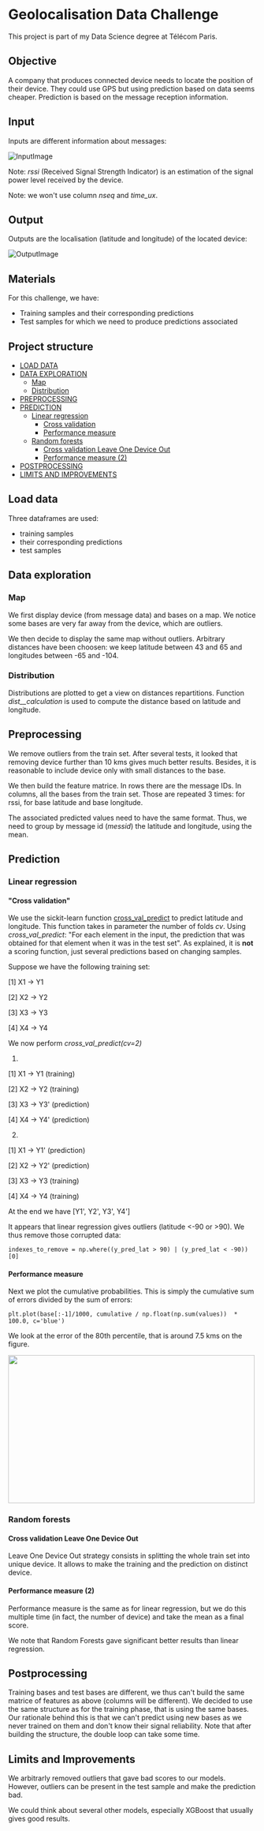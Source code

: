 # Geolocalisation Data Challenge

This project is part of my Data Science degree at Télécom Paris.

## Objective

A company that produces connected device needs to locate the position of their device. They could use GPS but using prediction based on data seems cheaper.
Prediction is based on the message reception information.

## Input

Inputs are different information about messages:

![InputImage](https://github.com/savoga/various_projects/blob/master/device-geolocalisation/img/Inputs.png)

Note: _rssi_ (Received Signal Strength Indicator) is an estimation of the signal power level received by the device.

Note: we won't use column _nseq_ and _time_ux_.

## Output

Outputs are the localisation (latitude and longitude) of the located device:

![OutputImage](https://github.com/savoga/various_projects/blob/master/device-geolocalisation/img/output.png)

## Materials

For this challenge, we have:
- Training samples and their corresponding predictions
- Test samples for which we need to produce predictions associated

## Project structure
<!-- TOC -->
- [LOAD DATA](#load-data)
- [DATA EXPLORATION](#data-exploration)
   - [Map](#map)
   - [Distribution](#distribution)
- [PREPROCESSING](#preprocessing)
- [PREDICTION](#prediction)
   - [Linear regression](#linear-regression)
      - [Cross validation](#cross-validation)
      - [Performance measure](#performance-measure)
   - [Random forests](#random-forests)
      - [Cross validation Leave One Device Out](#cross-validation-leave-one-device-out)	
      - [Performance measure (2)](#performance-measure-(2))
- [POSTPROCESSING](#postprocessing)
- [LIMITS AND IMPROVEMENTS](#limits-and-improvements)
<!-- /TOC -->

## Load data

Three dataframes are used:
- training samples
- their corresponding predictions
- test samples

## Data exploration

### Map
We first display device (from message data) and bases on a map. We notice some bases are very far away from the device, which are outliers.

We then decide to display the same map without outliers. Arbitrary distances have been choosen: we keep latitude between 43 and 65 and longitudes between -65 and -104.

### Distribution
Distributions are plotted to get a view on distances repartitions. Function _dist__calculation_ is used to compute the distance based on latitude and longitude.

## Preprocessing
We remove outliers from the train set. After several tests, it looked that removing device further than 10 kms gives much better results. Besides, it is reasonable to include device only with small distances to the base.

We then build the feature matrice. In rows there are the message IDs. In columns, all the bases from the train set. Those are repeated 3 times: for rssi, for base latitude and base longitude.

The associated predicted values need to have the same format. Thus, we need to group by message id (_messid_) the latitude and longitude, using the mean.

## Prediction

### Linear regression

#### "Cross validation"
We use the sickit-learn function [cross_val_predict](https://scikit-learn.org/stable/modules/generated/sklearn.model_selection.cross_val_predict.html) to predict latitude and longitude. This function takes in parameter the number of folds _cv_. Using _cross_val_predict_: "For each element in the input, the prediction that was obtained for that element when it was in the test set". As explained, it is **not** a scoring function, just several predictions based on changing samples.

Suppose we have the following training set:

[1] X1 -> Y1

[2] X2 -> Y2

[3] X3 -> Y3

[4] X4 -> Y4

We now perform _cross_val_predict(cv=2)_

1)

[1] X1 -> Y1 (training)

[2] X2 -> Y2 (training)

[3] X3 -> Y3' (prediction)

[4] X4 -> Y4' (prediction)

2)

[1] X1 -> Y1' (prediction)

[2] X2 -> Y2' (prediction)

[3] X3 -> Y3 (training)

[4] X4 -> Y4 (training)

At the end we have [Y1', Y2', Y3', Y4']

It appears that linear regression gives outliers (latitude <-90 or >90). We thus remove those corrupted data:

`indexes_to_remove = np.where((y_pred_lat > 90) | (y_pred_lat < -90))[0]`

#### Performance measure

Next we plot the cumulative probabilities. This is simply the cumulative sum of errors divided by the sum of errors:

``plt.plot(base[:-1]/1000, cumulative / np.float(np.sum(values))  * 100.0, c='blue')``

We look at the error of the 80th percentile, that is around 7.5 kms on the figure.

<img src="https://github.com/savoga/various_projects/blob/master/device-geolocalisation/img/cumsum.png" width="500" height="300">

### Random forests

#### Cross validation Leave One Device Out

Leave One Device Out strategy consists in splitting the whole train set into unique device. It allows to make the training and the prediction on distinct device.

#### Performance measure (2)

Performance measure is the same as for linear regression, but we do this multiple time (in fact, the number of device) and take the mean as a final score.

We note that Random Forests gave significant better results than linear regression.

## Postprocessing

Training bases and test bases are different, we thus can't build the same matrice of features as above (columns will be different).
We decided to use the same structure as for the training phase, that is using the same bases. Our rationale behind this is that we can't predict using new bases as we never trained on them and don't know their signal reliability. Note that after building the structure, the double loop can take some time.

## Limits and Improvements

We arbitrarly removed outliers that gave bad scores to our models. However, outliers can be present in the test sample and make the prediction bad.

We could think about several other models, especially XGBoost that usually gives good results.
